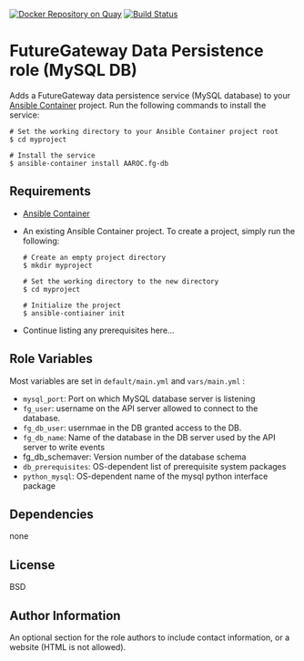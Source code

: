 [![Docker Repository on Quay](https://quay.io/repository/aaroc/fg_db/status?token=6970b0c0-8e27-4269-8f7b-4e26da487ece "Docker Repository on Quay")](https://quay.io/repository/aaroc/fg_db)  [![Build Status](https://travis-ci.org/AAROC/AAROC.fg-db.svg?branch=master)](https://travis-ci.org/AAROC/AAROC.fg-db)

# FutureGateway Data Persistence role (MySQL DB)

Adds a FutureGateway data persistence  service (MySQL database) to your [Ansible Container](https://github.com/ansible/ansible-container) project. Run the following commands
to install the service:

```
# Set the working directory to your Ansible Container project root
$ cd myproject

# Install the service
$ ansible-container install AAROC.fg-db
```

## Requirements

- [Ansible Container](https://github.com/ansible/ansible-container)
- An existing Ansible Container project. To create a project, simply run the following:
    ```
    # Create an empty project directory
    $ mkdir myproject

    # Set the working directory to the new directory
    $ cd myproject

    # Initialize the project
    $ ansible-contiainer init
    ```

- Continue listing any prerequisites here...


## Role Variables

Most variables are set in `default/main.yml` and `vars/main.yml` :

  * `mysql_port`: Port on which MySQL database server is listening
  * `fg_user`: username on the API server allowed to connect to the database.
  * `fg_db_user`: usernmae in the DB granted access to the DB.
  * `fg_db_name`: Name of the database in the DB server used by the API server to write events
  * fg_db_schemaver: Version number of the database schema
  * `db_prerequisites`: OS-dependent list of prerequisite system packages
  * `python_mysql`: OS-dependent name of the mysql python interface package

## Dependencies

none

## License

BSD

## Author Information

An optional section for the role authors to include contact information, or a website (HTML is not allowed).
